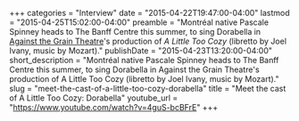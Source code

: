 +++
categories = "Interview"
date = "2015-04-22T19:47:00-04:00"
lastmod = "2015-04-25T15:02:00-04:00"
preamble = "Montréal native Pascale Spinney heads to The Banff Centre this summer, to sing Dorabella in [Against the Grain Theatre](http://againstthegraintheatre.com/)'s production of *A Little Too Cozy* (libretto by Joel Ivany, music by Mozart)."
publishDate = "2015-04-23T13:20:00-04:00"
short_description = "Montréal native Pascale Spinney heads to The Banff Centre this summer, to sing Dorabella in Against the Grain Theatre&#039;s production of A Little Too Cozy (libretto by Joel Ivany, music by Mozart)."
slug = "meet-the-cast-of-a-little-too-cozy-dorabella"
title = "Meet the cast of A Little Too Cozy: Dorabella"
youtube_url = "https://www.youtube.com/watch?v=4guS-bcBFrE"
+++



